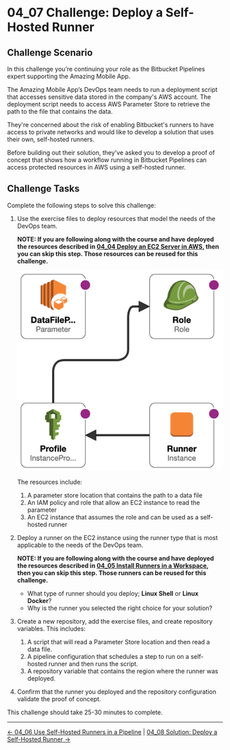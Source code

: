 # 04_07 Challenge: Deploy a Self-Hosted Runner

## Challenge Scenario

In this challenge you’re continuing your role as the Bitbucket Pipelines expert supporting the Amazing Mobile App.

The Amazing Mobile App’s DevOps team needs to run a deployment script that accesses sensitive data stored in the company's AWS account.  The deployment script needs to access AWS Parameter Store to retrieve the path to the file that contains the data.

They're concerned about the risk of enabling Bitbucket's runners to have access to private networks and would like to develop a solution that uses their own, self-hosted runners.

Before building out their solution, they've asked you to develop a proof of concept that shows how a workflow running in Bitbucket Pipelines can access protected resources in AWS using a self-hosted runner.

## Challenge Tasks

Complete the following steps to solve this challenge:

1. Use the exercise files to deploy resources that model the needs of the DevOps team.

    **NOTE: If you are following along with the course and have deployed the resources described in [04_04 Deploy an EC2 Server in AWS](../04_04_deploy_an_ec2_server_in_aws/README.md), then you can skip this step.  Those resources can be reused for this challenge.**

    ![AWS Resources](./images/cfn-designer.png)

    The resources include:

    1. A parameter store location that contains the path to a data file
    1. An IAM policy and role that allow an EC2 instance to read the parameter
    1. An EC2 instance that assumes the role and can be used as a self-hosted runner

1. Deploy a runner on the EC2 instance using the runner type that is most applicable to the needs of the DevOps team.

    **NOTE: If you are following along with the course and have deployed the resources described in [04_05 Install Runners in a Workspace](../04_05_install_runners_in_a_workspace/), then you can skip this step.  Those runners can be reused for this challenge.**

    - What type of runner should you deploy; **Linux Shell** or **Linux Docker**?
    - Why is the runner you selected the right choice for your solution?

1. Create a new repository, add the exercise files, and create repository variables. This includes:

    1. A script that will read a Parameter Store location and then read a data file.
    1. A pipeline configuration that schedules a step to run on a self-hosted runner and then runs the script.
    1. A repository variable that contains the region where the runner was deployed.

1. Confirm that the runner you deployed and the repository configuration validate the proof of concept.

This challenge should take 25-30 minutes to complete.

<!-- FooterStart -->
---
[← 04_06 Use Self-Hosted Runners in a Pipeline](../04_06_use_self_hosted_runners_in_a_pipeline/README.md) | [04_08 Solution: Deploy a Self-Hosted Runner →](../04_08_solution_deploy_a_self_hosted_runner/README.md)
<!-- FooterEnd -->
